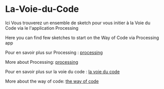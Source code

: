 # La-Voie-du-Code

Ici Vous trouverez un ensemble de sketch pour vous initier à la Voie du Code via le l'application Processing

Here you can find few sketches to start on the Way of Code via Processing app

Pour en savoir plus sur Processing : [processing](https://processing.org/)

More about Processing: [processing](https://processing.org/)

Pour en savoir plus sur la voie du code : [la voie du code](http://lavoieducode.xyz)

More about the way of code: [the way of code](http://thewayofcode.xyz)
